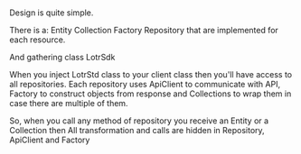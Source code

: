 ###
Design is quite simple.

There is a:
Entity
Collection
Factory
Repository
that are implemented for each resource.

And gathering class LotrSdk

When you inject LotrStd class to your client class then you'll have access
to all repositories.
Each repository uses ApiClient to communicate with API, Factory to construct
objects from response and Collections to wrap them in case there are multiple of them.

So, when you call any method of repository you receive an Entity or a Collection then
All transformation and calls are hidden in Repository, ApiClient and Factory